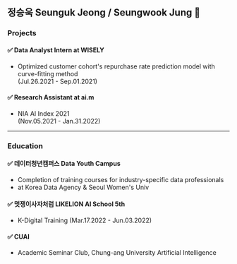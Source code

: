 ## 정승욱 Seunguk Jeong / Seungwook Jung 👋

### Projects
#### ✅ Data Analyst Intern at WISELY
- Optimized customer cohort's repurchase rate prediction model with curve-fitting method  
(Jul.26.2021 - Sep.01.2021) 

#### ✅ Research Assistant at ai.m 
- NIA AI Index 2021   
(Nov.05.2021 - Jan.31.2022)

---   

### Education  
#### ✅ 데이터청년캠퍼스 Data Youth Campus
- Completion of training courses for industry-specific data professionals
- at Korea Data Agency & Seoul Women's Univ

#### ✅ 멋쟁이사자처럼 LIKELION AI School 5th 
- K-Digital Training
(Mar.17.2022 - Jun.03.2022)

#### ✅ CUAI
- Academic Seminar Club, Chung-ang University Artificial Intelligence

<!--
**SeungukJeong/SeungukJeong** is a ✨ _special_ ✨ repository because its `README.md` (this file) appears on your GitHub profile.

Here are some ideas to get you started:

- 🔭 I’m currently working on ...
- 🌱 I’m currently learning ...
- 👯 I’m looking to collaborate on ...
- 🤔 I’m looking for help with ...
- 💬 Ask me about ...
- 📫 How to reach me: ...
- 😄 Pronouns: ...
- ⚡ Fun fact: ...
-->
